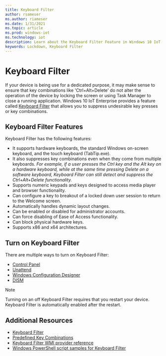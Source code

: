 ```yaml
---
title: Keyboard Filter
author: rsameser
ms.author: riameser
ms.date: 1/31/2021
ms.topic: article
ms.prod: windows-iot
ms.technology: iot
description: Learn about the Keyboard Filter Feature in Windows 10 IoT Enterprise.
keywords: Lockdown, Keyboard Filter
---
```


# Keyboard Filter
If your device is being use for a dedicated purpose, it may make sense to ensure that key combinations like 'Ctrl+Alt+Delete' do not alter the operation of the device by locking the screen or using Task Manager to close a running application. Windows 10 IoT Enterprise provides a feature called [Keyboard Filter](https://docs.microsoft.com/windows-hardware/customize/enterprise/keyboardfilter#:~:text=Keyboard%20Filter.%20You%20can%20use%20Keyboard%20Filter%20to,using%20Task%20Manager%20to%20close%20a%20running%20application.) that allows you to suppress undesirable key presses or key combinations.

## Keyboard Filter Features
Keyboard Filter has the following features:
* It supports hardware keyboards, the standard Windows on-screen keyboard, and the touch keyboard (TabTip.exe).
* It also suppresses key combinations even when they come from multiple keyboards.
    *For example, if a user presses the Ctrl key and the Alt key on a hardware keyboard, while at the same time pressing Delete on a software keyboard, Keyboard Filter can still detect and suppress the Ctrl+Alt+Delete functionality.*
* Supports numeric keypads and keys designed to access media player and browser functionality.
* Can configure a key to breakout of a locked down user session to return to the Welcome screen.
* Automatically handles dynamic layout changes.
* Can be enabled or disabled for administrator accounts.
* Can force disabling of Ease of Access functionality.
* Can block physical hardware keys.
* Supports x86 and x64 architectures.

## Turn on Keyboard Filter
There are multiple ways to turn on Keyboard Filter:
* [Control Panel](https://docs.microsoft.com/windows-hardware/customize/enterprise/keyboardfilter#turn-on-keyboard-filter-by-using-control-panel)
* [Unattend](https://docs.microsoft.com/windows-hardware/customize/enterprise/keyboardfilter#configure-keyboard-using-unattend)
* [Windows Configuration Designer](https://docs.microsoft.com/windows-hardware/customize/enterprise/keyboardfilter#turn-on-and-configure-keyboard-filter-using-windows-configuration-designer)
* [DISM](https://docs.microsoft.com/windows-hardware/customize/enterprise/keyboardfilter#turn-on-and-configure-keyboard-filter-by-using-dism)

> [!NOTE]
>
> Turning on an off Keyboard Filter requires that you restart your device. Keyboard Filter is automatically enabled after the restart.

## Additional Resources
* [Keyboard Filter](https://docs.microsoft.com/windows-hardware/customize/enterprise/keyboardfilter#turn-on-keyboard-filter)
* [Predefined Key Combinations](https://docs.microsoft.com/windows-hardware/customize/enterprise/predefined-key-combinations)
* [Keyboard Filter WMI provider reference](https://docs.microsoft.com/windows-hardware/customize/enterprise/keyboardfilter-wmi-provider-reference)
* [Windows PowerShell script samples for Keyboard Filter](https://docs.microsoft.com/windows-hardware/customize/enterprise/keyboardfilter-powershell-script-samples)
